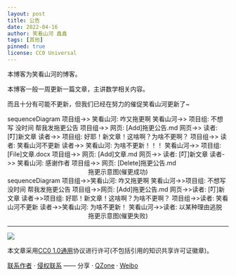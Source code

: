 ```yaml
---
layout: post
title: 公告
date: 2022-04-16
author: 笑看山河 鑫鑫
tags: [其他]
pinned: true
license: CC0 Universal
---
```


本博客为笑看山河的博客。

本博客一般一周更新一篇文章，主讲数学相关内容。

而且十分有可能不更新，但我们已经在努力的催促笑看山河更新了~

<div class="mermaid">
  sequenceDiagram
  项目组->> 笑看山河: 咋又拖更啊
  笑看山河->> 项目组: 不想写 没时间 帮我发拖更公告
  项目组->> 网页: [Add]拖更公告.md
  网页->> 读者: [叮]新文章
  读者->> 项目组: 好耶！新文章！这啥啊？为啥不更啊？
  项目组->> 读者: 笑看山河不更新
  读者->> 笑看山河: 为啥不更新！！！
  笑看山河->> 项目组: [File]文章.docx
  项目组->> 网页: [Add]文章.md
  网页->> 读者: [叮]新文章
  读者->> 笑看山河: 感谢作者
  项目组->> 网页: [Delete]拖更公告.md
</div>

<div align="center">
     拖更示意图(催更成功)
</div>

<div class="mermaid">
  sequenceDiagram
  项目组->>笑看山河: 咋又拖更啊
  笑看山河->>项目组: 不想写 没时间 帮我发拖更公告
  项目组->>网页: [Add]拖更公告.md
  网页->>读者: [叮]新文章
  读者->>项目组: 好耶！新文章！这啥啊？为啥不更啊？
  项目组->>读者: 笑看山河不更新
  读者->>笑看山河: 为啥不更新！
  笑看山河->>读者: 以某种理由逃脱
</div>

<div align="center">
     拖更示意图(催更失败)
</div>

---

[![](https://licensebuttons.net/l/zero/1.0/88x31.png)](https://creativecommons.org/publicdomain/zero/1.0/deed.zh)

本文章采用[CC0 1.0通用](https://creativecommons.org/publicdomain/zero/1.0/deed.zh)协议进行许可(不包括引用的知识共享许可证徽章)。

[联系作者](mailto:email@xilong.tk) · [侵权联系](mailto:tort@xilong.tk) —— 分享 · [QZone](https://sns.qzone.qq.com/cgi-bin/qzshare/cgi_qzshare_onekey?url=https%3A%2F%2Fblog.xilong.tk%2Fnotice%2F&title=%E5%85%AC%E5%91%8A&site=%E7%AC%91%E7%9C%8B%E5%B1%B1%E6%B2%B3%E7%9A%84%E5%8D%9A%E5%AE%A2) · [Weibo](https://service.weibo.com/share/share.php?url=https%3A%2F%2Fblog.xilong.tk%2Fnotice%2F&count=1&title=%E5%85%AC%E5%91%8A&language=zh_cn)